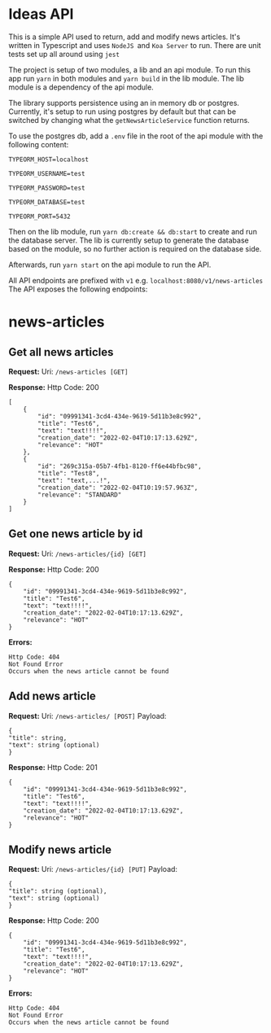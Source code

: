 # Ideas API

This is a simple API used to return, add and modify news articles. It's written in Typescript and uses `NodeJS `and `Koa Server` to run. There are unit tests set up all around using `jest`

The project is setup of two modules, a lib and an api module. To run this app run `yarn` in both modules and `yarn build` in the lib module. The lib module is a dependency of the api module.

The library supports persistence using an in memory db or postgres. Currently, it's setup to run using postgres by default but that can be switched by changing what the `getNewsArticleService` function returns.

To use the postgres db, add a `.env` file in the root of the api module with the following content:

```
TYPEORM_HOST=localhost

TYPEORM_USERNAME=test

TYPEORM_PASSWORD=test

TYPEORM_DATABASE=test

TYPEORM_PORT=5432
```
Then on the lib module, run `yarn db:create && db:start` to create and run the database server. The lib is currently setup to generate the database based on the module, so no further action is required on the database side.

Afterwards, run `yarn start` on the api module to run the API.

All API endpoints are prefixed with `v1` e.g. `localhost:8080/v1/news-articles`
The API exposes the following endpoints:

# news-articles

## Get all news articles
**Request:**
Uri: `/news-articles [GET]`

**Response:**
Http Code: 200
```
[
	{
		"id": "09991341-3cd4-434e-9619-5d11b3e8c992",
		"title": "Test6",
		"text": "text!!!!",
		"creation_date": "2022-02-04T10:17:13.629Z",
		"relevance": "HOT"
	},
	{
		"id": "269c315a-05b7-4fb1-8120-ff6e44bfbc98",
		"title": "Test8",
		"text": "text,...!",
		"creation_date": "2022-02-04T10:19:57.963Z",
		"relevance": "STANDARD"
	}
]
```

## Get one news article by id
**Request:**
Uri: `/news-articles/{id} [GET]`


**Response:**
Http Code: 200
```
{
	"id": "09991341-3cd4-434e-9619-5d11b3e8c992",
	"title": "Test6",
	"text": "text!!!!",
	"creation_date": "2022-02-04T10:17:13.629Z",
	"relevance": "HOT"
}
```

**Errors:**
```
Http Code: 404
Not Found Error
Occurs when the news article cannot be found
```

## Add news article
**Request:**
Uri: `/news-articles/ [POST]`
Payload:
```
{
"title": string,
"text": string (optional)
}
```

**Response:**
Http Code: 201
```
{
	"id": "09991341-3cd4-434e-9619-5d11b3e8c992",
	"title": "Test6",
	"text": "text!!!!",
	"creation_date": "2022-02-04T10:17:13.629Z",
	"relevance": "HOT"
}
```

## Modify news article
**Request:**
Uri: `/news-articles/{id} [PUT]`
Payload:
```
{
"title": string (optional),
"text": string (optional)
}
```

**Response:**
Http Code: 200
```
{
	"id": "09991341-3cd4-434e-9619-5d11b3e8c992",
	"title": "Test6",
	"text": "text!!!!",
	"creation_date": "2022-02-04T10:17:13.629Z",
	"relevance": "HOT"
}
```

**Errors:**
```
Http Code: 404
Not Found Error
Occurs when the news article cannot be found
```
